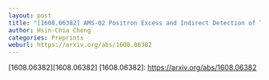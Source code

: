 ```yaml
---
layout: post
title: "[1608.06382] AMS-02 Positron Excess and Indirect Detection of Three-body Decaying Dark Matter"
author: Hsin-Chia Cheng
categories: Preprints
weburl: https://arxiv.org/abs/1608.06382
---
```


[1608.06382][1608.06382]
[1608.06382]: https://arxiv.org/abs/1608.06382
